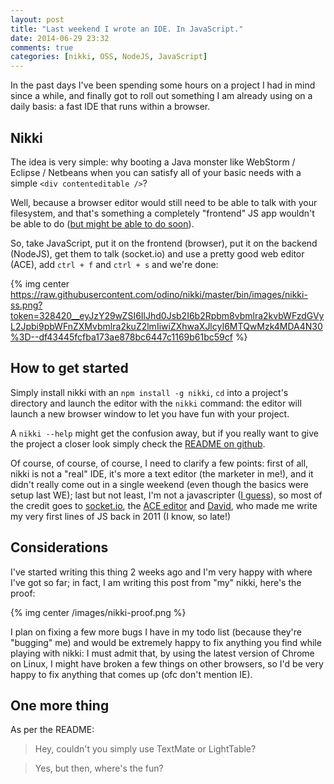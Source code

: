 ```yaml
---
layout: post
title: "Last weekend I wrote an IDE. In JavaScript."
date: 2014-06-29 23:32
comments: true
categories: [nikki, OSS, NodeJS, JavaScript]
---
```


In the past days I've been spending some hours on a project
I had in mind since a while, and finally got to roll out
something I am already using on a daily basis: a fast IDE
that runs within a browser.

<!-- more -->

## Nikki

The idea is very simple: why booting a Java monster like
WebStorm / Eclipse / Netbeans when you can satisfy all
of your basic needs with a simple `<div contenteditable />`?

Well, because a browser editor would still need to be able
to talk with your filesystem, and that's something a completely
"frontend" JS app wouldn't be able to do
([but might be able to do soon](https://hacks.mozilla.org/2014/06/webide-lands-in-nightly/)).

So, take JavaScript, put it on the frontend (browser), put
it on the backend (NodeJS), get them to talk (socket.io) and
use a pretty good web editor (ACE), add `ctrl + f` and `ctrl + s`
and we're done:

{% img center https://raw.githubusercontent.com/odino/nikki/master/bin/images/nikki-ss.png?token=328420__eyJzY29wZSI6IlJhd0Jsb2I6b2Rpbm8vbmlra2kvbWFzdGVyL2Jpbi9pbWFnZXMvbmlra2kuZ2lmIiwiZXhwaXJlcyI6MTQwMzk4MDA4N30%3D--df43445fcfba173ae878bc6447c1169b61bc59cf %}

## How to get started

Simply install nikki with an `npm install -g nikki`, `cd`
into a project's directory and launch the editor with the `nikki`
command: the editor will launch a new browser window to let
you have fun with your project.

A `nikki --help` might get the confusion away, but if you
really want to give the project a closer look simply check
the [README on github](https://github.com/odino/nikki).

Of course, of course, of course, I need to clarify a few points:
first of all, nikki is not a "real" IDE, it's  more a text editor
(the marketer in me!), and it didn't really come out in a single weekend
(even though  the basics were setup last WE); last but not least,
I'm not a javascripter ([I guess](http://osrc.dfm.io/odino/)), so most of the credit goes
to [socket.io](http://socket.io/), the [ACE editor](http://ace.c9.io/#nav=about)
and [David](it.linkedin.com/in/davidfunaro), who made me write my
very first lines of JS back in 2011 (I know, so late!)

## Considerations

I've started writing this thing 2 weeks ago and I'm very happy
with where I've got so far; in fact, I am writing
this post from "my" nikki, here's the proof:

{% img center /images/nikki-proof.png %}

I plan on fixing a few more bugs I have in my todo list
(because they're "bugging" me) and would be extremely happy
to fix anything you find while playing with nikki: I must admit
that, by using the latest version of Chrome on Linux, I might
have broken a few things on other browsers, so I'd be very
happy to fix anything that comes up (ofc don't mention IE).

## One more thing

As per the README:

> Hey, couldn't you simply use TextMate or LightTable?

> Yes, but then, where's the fun?